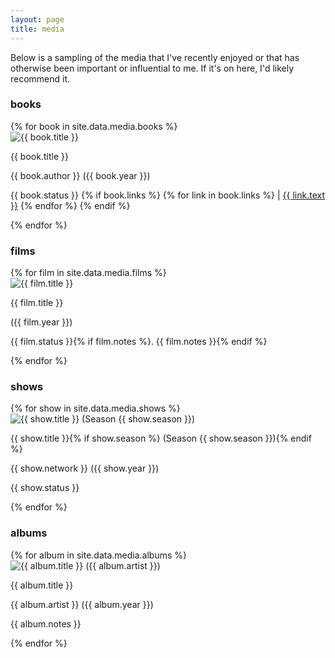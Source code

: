 ```yaml
---
layout: page
title: media
---
```

Below is a sampling of the media that I've recently enjoyed or that has otherwise been important or influential to me. If it's on here, I'd likely recommend it.

### books
<div class="media-grid books">
{% for book in site.data.media.books %}
   <div class="media-item">
      <img src="{{ book.image }}" alt="{{ book.title }}">
      <p class="media-title">{{ book.title }}</p>
      <p class="media-attribution">{{ book.author }} ({{ book.year }})</p>
      <p class="media-notes">
         {{ book.status }}
         {% if book.links %}
         {% for link in book.links %}
         | <a href="{{ link.url }}" target="_blank">{{ link.text }}</a>
         {% endfor %}
         {% endif %}
      </p>
   </div>
{% endfor %}
</div>

### films
<div class="media-grid films">
{% for film in site.data.media.films %}
   <div class="media-item">
      <img src="{{ film.image }}" alt="{{ film.title }}">
      <p class="media-title">{{ film.title }}</p>
      <p class="media-attribution">({{ film.year }})</p>
      <p class="media-notes">{{ film.status }}{% if film.notes %}. {{ film.notes }}{% endif %}</p>
   </div>
{% endfor %}
</div>

### shows
<div class="media-grid tv">
{% for show in site.data.media.shows %}
   <div class="media-item">
      <img src="{{ show.image }}" alt="{{ show.title }} (Season {{ show.season }})">
      <p class="media-title">{{ show.title }}{% if show.season %} (Season {{ show.season }}){% endif %}</p>
      <p class="media-attribution">{{ show.network }} ({{ show.year }})</p>
      <p class="media-notes">{{ show.status }}</p>
   </div>
{% endfor %}
</div>

### albums
<div class="media-grid music">
{% for album in site.data.media.albums %}
   <div class="media-item">
      <img src="{{ album.image }}" alt="{{ album.title }} ({{ album.artist }})">
      <p class="media-title">{{ album.title }}</p>
      <p class="media-attribution">{{ album.artist }} ({{ album.year }})</p>
      <p class="media-notes">{{ album.notes }}</p>
   </div>
{% endfor %}
</div>